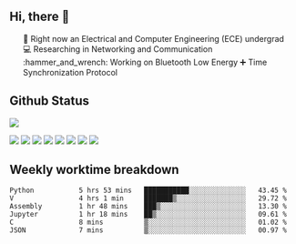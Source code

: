 <h2 > Hi, there 👋 </h3>

<div >
 <ul>
 🏫 Right now an Electrical and Computer Engineering (ECE) undergrad <br>
<!--  <a href="https://www.ji.sjtu.edu.cn/">@UM-SJTU JI</a>   -->
 💻 Researching in Networking and Communication<br>
<!--  :speech_balloon: Contact me through email if possible: <a href="mailto:181716254@qq.com"><img src="https://img.shields.io/badge/-181716254@qq.com-c14438?style=plastic&logo=Gmail&logoColor=white&link=mailto:15203012@iubat.edu"></a> <br> -->
 :hammer_and_wrench: Working on Bluetooth Low Energy ➕ Time Synchronization Protocol
 </ul>
</div>

<h2 >
Github Status 
</h1>

<p >
 <img src="https://github-readme-stats.vercel.app/api?username=MountBro&theme=monokai"><br>
<!--  <a href="https://github.com/MountBro/myLeetCode">
  <img src="https://github-readme-stats.vercel.app/api/pin/?username=MountBro&repo=myLeetCode&theme=monokai">
 </a>
 <a href="https://github.com/MountBro/Age-of-Plague">
  <img src="https://github-readme-stats.vercel.app/api/pin/?username=MountBro&repo=Age-of-Plague&theme=monokai">
 </a> -->
</p>

<div > 
 <img src="https://img.shields.io/badge/C-00599C?style=for-the-badge&logo=c&logoColor=white">
 <img src="https://img.shields.io/badge/C%2B%2B-00599C?style=for-the-badge&logo=c%2B%2B&logoColor=white">
 <img src="https://img.shields.io/badge/Python-14354C?style=for-the-badge&logo=python&logoColor=white">
 <img src="https://img.shields.io/badge/MongoDB-4EA94B?style=for-the-badge&logo=mongodb&logoColor=white">
 <img src="https://img.shields.io/badge/JavaScript-323330?style=for-the-badge&logo=javascript&logoColor=F7DF1E">
 <img src="https://img.shields.io/badge/TypeScript-007ACC?style=for-the-badge&logo=typescript&logoColor=white"> 
 <img src="https://img.shields.io/badge/React-20232A?style=for-the-badge&logo=react&logoColor=61DAFB">
 <img src="https://img.shields.io/badge/React_Router-CA4245?style=for-the-badge&logo=react-router&logoColor=white">
</div>

<!-- 
<p >
 <img src="http://github-readme-streak-stats.herokuapp.com?user=MountBro&theme=monokai" align="center" />
</p>
<br>
 -->

<h2 >
Weekly worktime breakdown
</h1>


<!--START_SECTION:waka-->

```text
Python           5 hrs 53 mins   ███████████░░░░░░░░░░░░░░   43.45 %
V                4 hrs 1 min     ███████▒░░░░░░░░░░░░░░░░░   29.72 %
Assembly         1 hr 48 mins    ███▒░░░░░░░░░░░░░░░░░░░░░   13.30 %
Jupyter          1 hr 18 mins    ██▒░░░░░░░░░░░░░░░░░░░░░░   09.61 %
C                8 mins          ▒░░░░░░░░░░░░░░░░░░░░░░░░   01.02 %
JSON             7 mins          ▒░░░░░░░░░░░░░░░░░░░░░░░░   00.97 %
```

<!--END_SECTION:waka-->


